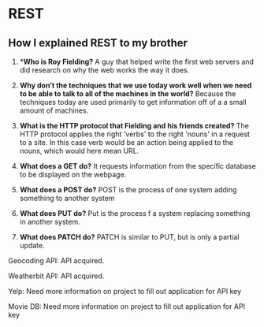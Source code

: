 # REST

## How I explained REST to my brother

1. ***Who is Roy Fielding?**  A guy that helped write the first web servers and did research on why the web works the way it does.

2. **Why don’t the techniques that we use today work well when we need to be able to talk to all of the machines in the world?** Because the techniques today are used primarily to get information off of a a small amount of machines.

3. **What is the HTTP protocol that Fielding and his friends created?** The HTTP protocol applies the right 'verbs' to the right 'nouns' in a request to a site. In this case verb would be an action being applied to the nouns, which would here mean URL.

4. **What does a GET do?** It requests information from the specific database to be displayed on the webpage.

5. **What does a POST do?** POST is the process of one system adding something to another system

6. **What does PUT do?** Put is the process f a system replacing something in another system.

7. **What does PATCH do?** PATCH is similar to PUT, but is only a partial update.

Geocoding API: API acquired.

Weatherbit API: API acquired.

Yelp: Need more information on project to fill out application for API key

Movie DB: Need more information on project to fill out application for API key

